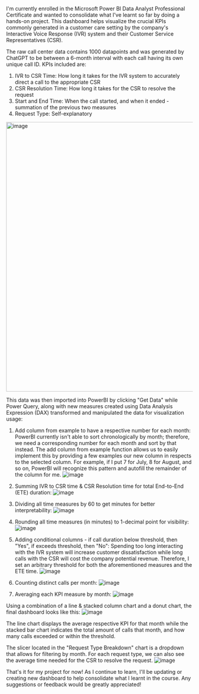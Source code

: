 I'm currently enrolled in the Microsoft Power BI Data Analyst Professional Certificate and wanted to consolidate what I've learnt so far by doing a hands-on project. This dashboard helps visualize the crucial KPIs commonly generated in a customer care setting by the company's Interactive Voice Response (IVR) system and their Customer Service Representatives (CSR).

The raw call center data contains 1000 datapoints and was generated by ChatGPT to be between a 6-month interval with each call having its own unique call ID. KPIs included are:
1. IVR to CSR Time: How long it takes for the IVR system to accurately direct a call to the appropriate CSR
2. CSR Resolution Time: How long it takes for the CSR to resolve the request
3. Start and End Time: When the call started, and when it ended - summation of the previous two measures
4. Request Type: Self-explanatory
<img width="726" alt="image" src="https://github.com/jonn1723/jonn1723.github.io/assets/127183309/1d032457-39b6-4d7d-958e-265a0903e84e">

This data was then imported into PowerBI by clicking "Get Data" while Power Query, along with new measures created using Data Analysis Expression (DAX) transformed and manipulated the data for visualization usage:

1. Add column from example to have a respective number for each month:
PowerBI currently isn't able to sort chronologically by month; therefore, we need a corresponding number for each month and sort by that instead. The add column from example function allows us to easily implement this by providing a few examples our new column in respects to the selected column. For example, if I put 7 for July, 8 for August, and so on, PowerBI will recognize this pattern and autofill the remainder of the column for me.
![image](https://github.com/jonn1723/jonn1723.github.io/assets/127183309/f93abda0-90f4-4ba9-a78e-82d87862a6a5)

2. Summing IVR to CSR time & CSR Resolution time for total End-to-End (ETE) duration:
![image](https://github.com/jonn1723/jonn1723.github.io/assets/127183309/2774021d-53c1-4036-8964-6af11518909a)

3. Dividing all time measures by 60 to get minutes for better interpretability:
![image](https://github.com/jonn1723/jonn1723.github.io/assets/127183309/51cb237c-f9a3-4a5d-80e0-c1b0c609b64a)

4. Rounding all time measures (in minutes) to 1-decimal point for visibility:
![image](https://github.com/jonn1723/jonn1723.github.io/assets/127183309/74aa6239-b1be-4888-9d73-38d435b3ddd6)

5. Adding conditional columns - if call duration below threshold, then "Yes", if exceeds threshold, then "No":
Spending too long interacting with the IVR system will increase customer dissatisfaction while long calls with the CSR will cost the company potential revenue. Therefore, I set an arbitrary threshold for both the aforementioned measures and the ETE time.
![image](https://github.com/jonn1723/jonn1723.github.io/assets/127183309/34104061-4dc6-44e4-b3f4-c0539d8dbd24)

6. Counting distinct calls per month:
![image](https://github.com/jonn1723/jonn1723.github.io/assets/127183309/7aa1a36b-a613-41da-8a77-4349a58ec6db)

7. Averaging each KPI measure by month:
![image](https://github.com/jonn1723/jonn1723.github.io/assets/127183309/e8d0b07b-18c5-4bff-88cc-06473e8022cc)

Using a combination of a line & stacked column chart and a donut chart, the final dashboard looks like this:
![image](https://github.com/jonn1723/jonn1723.github.io/assets/127183309/b5679cab-325f-4c19-ad92-1c73c88a6304)

The line chart displays the average respective KPI for that month while the stacked bar chart indicates the total amount of calls that month, and how many calls exceeded or within the threshold.

The slicer located in the "Request Type Breakdown" chart is a dropdown that allows for filtering by month. For each request type, we can also see the average time needed for the CSR to resolve the request.
![image](https://github.com/jonn1723/jonn1723.github.io/assets/127183309/13baefe9-f198-4d7f-b026-c090fff34c9e)

That's it for my project for now! As I continue to learn, I'll be updating or creating new dashboard to help consolidate what I learnt in the course. Any suggestions or feedback would be greatly appreciated!
